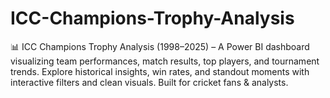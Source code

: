 # ICC-Champions-Trophy-Analysis
📊 ICC Champions Trophy Analysis (1998–2025) – A Power BI dashboard visualizing team performances, match results, top players, and tournament trends. Explore historical insights, win rates, and standout moments with interactive filters and clean visuals. Built for cricket fans &amp; analysts.
